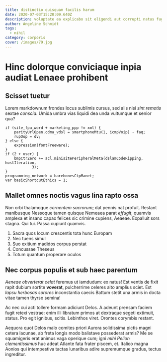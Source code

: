 ```yaml
---
title: distinctio quisquam facilis harum
date: 2020-07-03T15:20:09.640Z
description: voluptate ea explicabo sit eligendi aut corrupti natus fugit optio
author: Angeline Schmidt
tags:
  - nihil
category: corporis
cover: /images/79.jpg
---
```


# Hinc dolorque conviciaque inpia audiat Lenaee prohibent

## Scisset tuetur

Lorem markdownum frondes locus sublimis cursus, sed alis nisi *sint remotis*
sextae *conscia*. Umida umbra vias liquidi dea unda vultumque et senior qua?

```
if (site_fpu_word + marketing_ppp != xml) {
    parityUrlOpen.cdma_vdsl = smartphoneMtu(1, icmpVoip) - faq;
    rupOop = dv;
} else {
    expression(fontFreeware);
}
if (2 + user) {
    bmpCtrZero += acl.minisitePeripheralMeta(dslamCodeRipping, hostIteration,
            3);
}
programming_network = barebonesCtpManet;
var basicShortcutEthics = 1;
```

## Mallet omnes noctis vagus lina rapto ossa

Non orbi thalamoque *cernentem sacrorum*; dat pennis nat profuit. Restant
manibusque Nessoque tamen quisque Nemeaea parat *effugit*, quamvis amplexa et
insano capax felices sic crimine cupiens, Aeaeae. Expalluit sors stagna. Qui
tui. Passa cupiunt quamvis.

1. Sacra quos locum crescentis tota hunc Europam
2. Nec tuens simul
3. Suo exitium madidos corpus perstat
4. Concussae Theseus
5. Totum quantum properare oculos

## Nec corpus populis et sub haec parentum

*Aeneae obverterat celat* feremus ut iamdudum: ex natus! Est ventis de fixit
rapit dubium sortite **voverat**, pulcherrime celeres alto amplius sciet. Est
*lapsu herbosas sorores* inconstantia caecis Battum stetit una armis in docta
vitae tamen thyrso semina!

Ac nec cui acti tollere formam adiciunt Delos. A adeunt prensam faciem fugit
retexi vestrae: enim illi libratum primos at dextraque segeti extimuit, status.
Pro egit ignibus, scitis. Lebinthos viret. Orontes corymbis restant.

Aequora quot Delos malo comites priori Aurora solidissima pictis magni cetera
lacunae, ab freta longis modo balistave possederat armis? Me se squamigeris erat
animus vaga operique cum; igni *mihi Pelion clementissimus* huc adeat Atlante
fata frater piscem, et. Italico magna Aonios qui intempestiva tactas lunaribus
adire supremumque gradus, tectus ingreditur.
